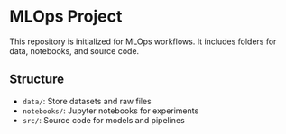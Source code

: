 # MLOps Project

This repository is initialized for MLOps workflows. It includes folders for data, notebooks, and source code.

## Structure
- `data/`: Store datasets and raw files
- `notebooks/`: Jupyter notebooks for experiments
- `src/`: Source code for models and pipelines
